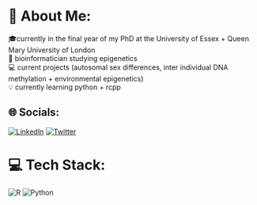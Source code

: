 # 💫 About Me:
🎓currently in the final year of my PhD at the University of Essex + Queen Mary University of London<br>🧬 bioinformatician studying epigenetics<br>💻 current projects (autosomal sex differences, inter individual DNA methylation + environmental epigenetics)<br>💡 currently learning python + rcpp


## 🌐 Socials:
[![LinkedIn](https://img.shields.io/badge/LinkedIn-%230077B5.svg?logo=linkedin&logoColor=white)](https://linkedin.com/in/OliviaAGrant) [![Twitter](https://img.shields.io/badge/Twitter-%231DA1F2.svg?logo=Twitter&logoColor=white)](https://twitter.com/Olivia_A_Grant) 

# 💻 Tech Stack:
![R](https://img.shields.io/badge/r-%23276DC3.svg?style=plastic&logo=r&logoColor=white) ![Python](https://img.shields.io/badge/python-3670A0?style=plastic&logo=python&logoColor=ffdd54)
